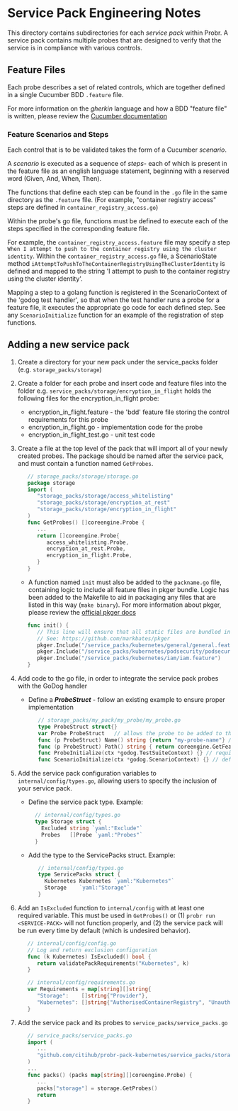 # Service Pack Engineering Notes

This directory contains subdirectories for each _service pack_ within Probr.
A service pack contains multiple probes that are designed to verify that the
service is in compliance with various controls.

## Feature Files

Each probe describes a set of related controls, which are together defined in
a single Cucumber BDD `.feature` file.

For more information on the _gherkin_ language and how a BDD "feature file" is
written, please review the
[Cucumber documentation](https://cucumber.io/docs/gherkin/reference/)

### Feature Scenarios and Steps

Each control that is to be validated takes the form of a Cucumber _scenario_.

A _scenario_ is executed as a sequence of _steps_- each of which is present
in the feature file as an english language statement, beginning with a reserved
word (Given, And, When, Then).

The functions that define each step can be found in the `.go` file
in the same directory as the `.feature` file. (For example,
"container registry access" steps are defined in `container_registry_access.go`)

Within the probe's go file, functions must be defined to execute each of the
steps specified in the corresponding feature file.

For example, the `container_registry_access.feature` file may specify a step
`When I attempt to push to the container registry using the cluster identity`.
Within the `container_registry_access.go` file, a ScenarioState method
`iAttemptToPushToTheContainerRegistryUsingTheClusterIdentity` is defined and
mapped to the string 'I attempt to push to the container registry using the
cluster identity'.

Mapping a step to a golang function is registered in the ScenarioContext of
the 'godog test handler', so that when the test handler runs a probe for a
feature file, it executes the appropriate go code for each defined step.
See any `ScenarioInitialize` function for an example of the registration
of step functions.

## Adding a new service pack

1. Create a directory for your new pack under the service_packs folder (e.g. `storage_packs/storage`)

1. Create a folder for each probe and insert code and feature files into the folder e.g. `service_packs/storage/encryption_in_flight` holds the following files for the encryption_in_flight probe:

      - encryption_in_flight.feature - the 'bdd' feature file storing the control requirements for this probe
      - encryption_in_flight.go - implementation code for the probe
      - encryption_in_flight_test.go - unit test code

1. Create a file at the top level of the pack that will import all of your newly created probes. The package should be named after the service pack, and must contain a function named `GetProbes`.

   ```go
      // storage_packs/storage/storage.go
      package storage
      import (
         "storage_packs/storage/access_whitelisting"
         "storage_packs/storage/encryption_at_rest"
         "storage_packs/storage/encryption_in_flight"
      )
      func GetProbes() []coreengine.Probe {
         ...
         return []coreengine.Probe{
            access_whitelisting.Probe,
            encryption_at_rest.Probe,
            encryption_in_flight.Probe,
         }
      }
   ```

   - A function named `init` must also be added to the `packname.go` file, containing logic to include all feature files in pkger bundle.
   Logic has been added to the Makefile to aid in packaging any files that are listed in this way (`make binary`).
   For more information about pkger, please review the [official pkger docs](https://github.com/markbates/pkger)
   ```go
      func init() {
         // This line will ensure that all static files are bundled into pkged.go file when using pkger cli tool
         // See: https://github.com/markbates/pkger
         pkger.Include("/service_packs/kubernetes/general/general.feature")
         pkger.Include("/service_packs/kubernetes/podsecurity/podsecurity.feature")
         pkger.Include("/service_packs/kubernetes/iam/iam.feature")
      }
   ```

1. Add code to the go file, in order to integrate the service pack probes with the GoDog handler
   - Define a ***ProbeStruct*** - follow an existing example to ensure proper implementation

      ```go
         // storage_packs/my_pack/my_probe/my_probe.go
         type ProbeStruct struct{} 
         var Probe ProbeStruct   // allows the probe to be added to the ProbeStore
         func (p ProbeStruct) Name() string {return "my-probe-name"} // Used in storage_packs/storage_packs.go
         func (p ProbeStruct) Path() string { return coreengine.GetFeaturePath("service_packs", "kubernetes", p.Name()) } // Allows for custom pack file structure
         func ProbeInitialize(ctx *godog.TestSuiteContext) {} // required by the Godog handler
         func ScenarioInitialize(ctx *godog.ScenarioContext) {} // defines each step, required by the Godog handler
      ```

1. Add the service pack configuration variables to `internal/config/types.go`, allowing users to specify the inclusion of your service pack.
   - Define the service pack type. Example:

      ```go
        // internal/config/types.go
        type Storage struct {
          Excluded string `yaml:"Exclude"`
          Probes   []Probe `yaml:"Probes"`
        }
      ```

   - Add the type to the ServicePacks struct. Example: 

      ```go
         // internal/config/types.go
         type ServicePacks struct {
           Kubernetes Kubernetes `yaml:"Kubernetes"`
           Storage    `yaml:"Storage"`
         }
      ```

1. Add an `IsExcluded` function to `internal/config` with at least one required variable. This must be used in `GetProbes()` or (1) `probr run <SERVICE-PACK>` will not function properly, and (2) the service pack will be run every time by default (which is undesired behavior). 

   ```go
      // internal/config/config.go
      // Log and return exclusion configuration
      func (k Kubernetes) IsExcluded() bool {
         return validatePackRequirements("Kubernetes", k)
      }
   ```

   ```go
      // internal/config/requirements.go
      var Requirements = map[string][]string{
         "Storage":    []string{"Provider"},
         "Kubernetes": []string{"AuthorisedContainerRegistry", "UnauthorisedContainerRegistry"},
      }

   ```

1. Add the service pack and its probes to `service_packs/service_packs.go`

   ```go
      // service_packs/service_packs.go
      import (
         ...   
         "github.com/citihub/probr-pack-kubernetes/service_packs/storage"
      )
      ...
      func packs() (packs map[string][]coreengine.Probe) {
         ...
         packs["storage"] = storage.GetProbes()
         return
      }
      ```